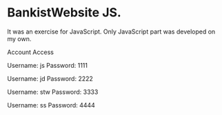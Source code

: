 # BankistWebsite JS. 
It was an exercise for JavaScript. Only JavaScript part was developed on my own.

Account Access 

Username: js 
Password: 1111 

Username: jd 
Password: 2222 

Username: stw 
Password: 3333 

Username: ss 
Password: 4444
